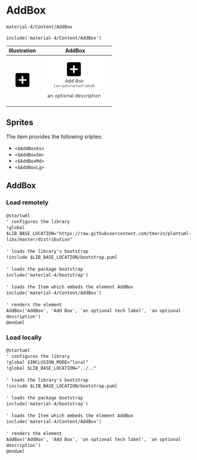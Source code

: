 # AddBox


```text
material-4/Content/AddBox
```

```text
include('material-4/Content/AddBox')
```



| Illustration | AddBox |
| :---: | :---: |
| ![illustration for Illustration](../../material-4/Content/AddBox.png) | ![illustration for AddBox](../../material-4/Content/AddBox.Local.png) |



## Sprites
The item provides the following sriptes:

- `<$AddBoxXs>`
- `<$AddBoxSm>`
- `<$AddBoxMd>`
- `<$AddBoxLg>`





## AddBox

### Load remotely
```plantuml
@startuml
' configures the library
!global $LIB_BASE_LOCATION="https://raw.githubusercontent.com/tmorin/plantuml-libs/master/distribution"

' loads the library's bootstrap
!include $LIB_BASE_LOCATION/bootstrap.puml

' loads the package bootstrap
include('material-4/bootstrap')

' loads the Item which embeds the element AddBox
include('material-4/Content/AddBox')

' renders the element
AddBox('AddBox', 'Add Box', 'an optional tech label', 'an optional description')
@enduml
```

### Load locally
```plantuml
@startuml
' configures the library
!global $INCLUSION_MODE="local"
!global $LIB_BASE_LOCATION="../.."

' loads the library's bootstrap
!include $LIB_BASE_LOCATION/bootstrap.puml

' loads the package bootstrap
include('material-4/bootstrap')

' loads the Item which embeds the element AddBox
include('material-4/Content/AddBox')

' renders the element
AddBox('AddBox', 'Add Box', 'an optional tech label', 'an optional description')
@enduml
```

